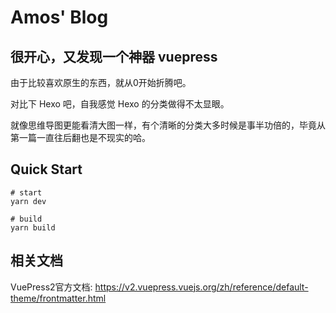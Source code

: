 # Amos' Blog

## 很开心，又发现一个神器 vuepress

由于比较喜欢原生的东西，就从0开始折腾吧。

对比下 Hexo 吧，自我感觉 Hexo 的分类做得不太显眼。

就像思维导图更能看清大图一样，有个清晰的分类大多时候是事半功倍的，毕竟从第一篇一直往后翻也是不现实的哈。

## Quick Start

```
# start
yarn dev

# build
yarn build
```

## 相关文档

VuePress2官方文档: https://v2.vuepress.vuejs.org/zh/reference/default-theme/frontmatter.html

